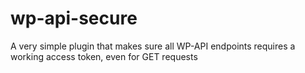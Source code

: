 # wp-api-secure
A very simple plugin that makes sure all WP-API endpoints requires a working access token, even for GET requests
